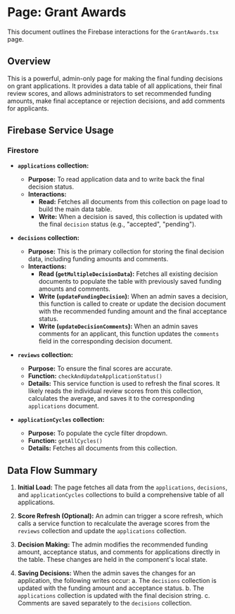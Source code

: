 # Page: Grant Awards

This document outlines the Firebase interactions for the `GrantAwards.tsx` page.

## Overview

This is a powerful, admin-only page for making the final funding decisions on grant applications. It provides a data table of all applications, their final review scores, and allows administrators to set recommended funding amounts, make final acceptance or rejection decisions, and add comments for applicants.

## Firebase Service Usage

### Firestore

-   **`applications` collection:**
    -   **Purpose:** To read application data and to write back the final decision status.
    -   **Interactions:**
        -   **Read:** Fetches all documents from this collection on page load to build the main data table.
        -   **Write:** When a decision is saved, this collection is updated with the final `decision` status (e.g., "accepted", "pending").

-   **`decisions` collection:**
    -   **Purpose:** This is the primary collection for storing the final decision data, including funding amounts and comments.
    -   **Interactions:**
        -   **Read (`getMultipleDecisionData`):** Fetches all existing decision documents to populate the table with previously saved funding amounts and comments.
        -   **Write (`updateFundingDecision`):** When an admin saves a decision, this function is called to create or update the decision document with the recommended funding amount and the final acceptance status.
        -   **Write (`updateDecisionComments`):** When an admin saves comments for an applicant, this function updates the `comments` field in the corresponding decision document.

-   **`reviews` collection:**
    -   **Purpose:** To ensure the final scores are accurate.
    -   **Function:** `checkAndUpdateApplicationStatus()`
    -   **Details:** This service function is used to refresh the final scores. It likely reads the individual review scores from this collection, calculates the average, and saves it to the corresponding `applications` document.

-   **`applicationCycles` collection:**
    -   **Purpose:** To populate the cycle filter dropdown.
    -   **Function:** `getAllCycles()`
    -   **Details:** Fetches all documents from this collection.

## Data Flow Summary

1.  **Initial Load:** The page fetches all data from the `applications`, `decisions`, and `applicationCycles` collections to build a comprehensive table of all applications.

2.  **Score Refresh (Optional):** An admin can trigger a score refresh, which calls a service function to recalculate the average scores from the `reviews` collection and update the `applications` collection.

3.  **Decision Making:** The admin modifies the recommended funding amount, acceptance status, and comments for applications directly in the table. These changes are held in the component's local state.

4.  **Saving Decisions:** When the admin saves the changes for an application, the following writes occur:
    a.  The `decisions` collection is updated with the funding amount and acceptance status.
    b.  The `applications` collection is updated with the final decision string.
    c.  Comments are saved separately to the `decisions` collection.
